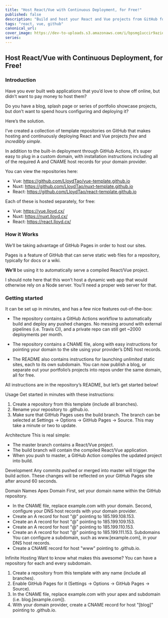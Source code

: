 ```yaml
---
title: "Host React/Vue with Continuous Deployment, for Free!"
published: false
description: "Build and host your React and Vue projects from GitHub for free, with GitHub Actions for continuous deployment included."
tags: "react, vue, github"
canonical_url:
cover_image: https://dev-to-uploads.s3.amazonaws.com/i/bpsmg1uccir9azio11sd.png
series:
---
```


## Host React/Vue with Continuous Deployment, for Free!

### Introduction

Have you ever built web applications that you’d love to show off online, but didn’t want to pay money to host them? 

Do you have a blog, splash page or series of portfolio showcase projects, but don’t want to spend hours configuring and deploying it? 

Here’s the solution.

I’ve created a collection of template repositories on GitHub that makes hosting and continuously deploying React and Vue projects *free* and *incredibly simple*. 

In addition to the built-in deployment through GitHub Actions, it’s super easy to plug in a custom domain, with installation instructions including all of the required A and CNAME host records for your domain provider.

You can view the repositories here:

- Vue: https://github.com/LloydTao/vue-template.github.io
- Nuxt: https://github.com/LloydTao/nuxt-template.github.io
- React: https://github.com/LloydTao/react-template.github.io

Each of these is hosted separately, for free:

- Vue: https://vue.lloyd.cx/
- Nuxt: https://nuxt.lloyd.cx/
- React: https://react.lloyd.cx/

### How it Works

We’ll be taking advantage of GitHub Pages in order to host our sites.

Pages is a feature of GitHub that can serve static web files for a repository, typically for docs or a wiki. 

**We’ll** be using it to automatically serve a compiled React/Vue project. 

I should note here that this won’t host a dynamic web app that would otherwise rely on a Node server. You’ll need a proper web server for that.

### Getting started

It can be set up in minutes, and has a few nice features out-of-the-box:

- The repository contains a GitHub Actions workflow to automatically build and deploy any pushed changes. No messing around with external pipelines (i.e. Travis CI), and a private repo can still get ~2000 deployments per month. 

- The repository contains a CNAME file, along with easy instructions for pointing your domain to the site using your provider’s DNS host records.

- The README also contains instructions for launching *unlimited* static sites, each to its own subdomain. You can now publish a blog, or separate out your portfolio’s projects into repos under the same domain, all for free. 

All instructions are in the repository’s README, but let’s get started below!

Usage
Get started in minutes with these instructions:
1. Create a repository from this template (include all branches).
2. Rename your repository to <username>.github.io.
3. Make sure that GitHub Pages uses the build branch.
The branch can be selected at Settings -> Options -> GitHub Pages -> Source.
This may take a minute or two to update.

Architecture
This is real simple:
* The master branch contains a React/Vue project.
* The build branch will contain the compiled React/Vue application.
* When you push to master, a GitHub Action compiles the updated project into build.

Development
Any commits pushed or merged into master will trigger the build action.
These changes will be reflected on your GitHub Pages site after around 60 seconds.

Domain Names
Apex Domain
First, set your domain name within the GitHub repository.
* In the CNAME file, replace example.com with your domain.
Second, configure your DNS host records with your domain provider.
* Create an A record for host "@" pointing to 185.199.108.153.
* Create an A record for host "@" pointing to 185.199.109.153.
* Create an A record for host "@" pointing to 185.199.110.153.
* Create an A record for host "@" pointing to 185.199.111.153.
Subdomains
You can configure a subdomain, such as www.[example.com], in your DNS host records.
* Create a CNAME record for host "www" pointing to <username>.github.io.

Infinite Hosting
Want to know what makes this awesome? You can have a repository for each and every subdomain.
1. Create a repository from this template with any name (include all branches).
2. Enable GitHub Pages for it (Settings -> Options -> GitHub Pages -> Source).
3. In the CNAME file, replace example.com with your apex and subdomain (i.e. blog.[example.com]).
4. With your domain provider, create a CNAME record for host "[blog]" pointing to <username>.github.io.